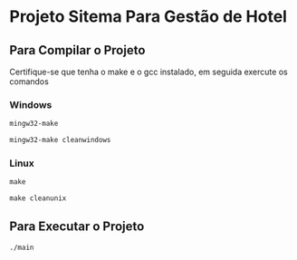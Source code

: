 # Projeto Sitema Para Gestão de Hotel

## Para Compilar o Projeto
Certifique-se que tenha o make e o gcc instalado, em seguida exercute os comandos
### Windows
```md
mingw32-make 
```
```md
mingw32-make cleanwindows
```
### Linux
```md
make 
```
```md
make cleanunix
```
## Para Executar o Projeto
```md
./main
```